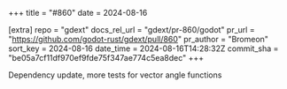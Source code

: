 +++
title = "#860"
date = 2024-08-16

[extra]
repo = "gdext"
docs_rel_url = "gdext/pr-860/godot"
pr_url = "https://github.com/godot-rust/gdext/pull/860"
pr_author = "Bromeon"
sort_key = 2024-08-16
date_time = 2024-08-16T14:28:32Z
commit_sha = "be05a7cf11df970ef9fde75f347ae774c5ea8dec"
+++

Dependency update, more tests for vector angle functions
